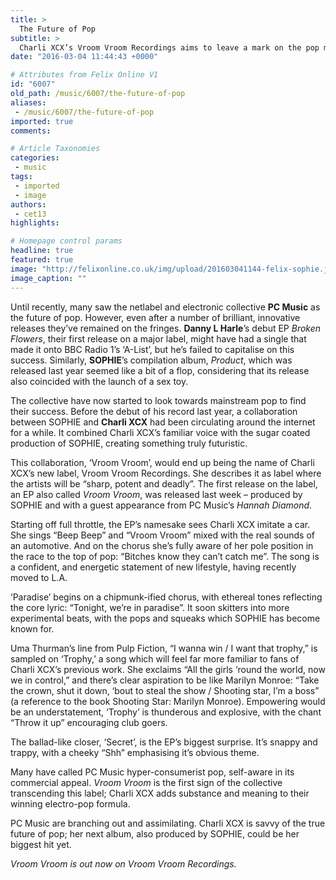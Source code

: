 ```yaml
---
title: >
  The Future of Pop
subtitle: >
  Charli XCX’s Vroom Vroom Recordings aims to leave a mark on the pop music world
date: "2016-03-04 11:44:43 +0000"

# Attributes from Felix Online V1
id: "6007"
old_path: /music/6007/the-future-of-pop
aliases:
 - /music/6007/the-future-of-pop
imported: true
comments:

# Article Taxonomies
categories:
 - music
tags:
 - imported
 - image
authors:
 - cet13
highlights:

# Homepage control params
headline: true
featured: true
image: "http://felixonline.co.uk/img/upload/201603041144-felix-sophie.jpeg"
image_caption: ""
---
```


Until recently, many saw the netlabel and electronic collective **PC Music** as the future of pop. However, even after a number of brilliant, innovative releases they’ve remained on the fringes. **Danny L Harle**’s debut EP _Broken Flowers_, their first release on a major label, might have had a single that made it onto BBC Radio 1’s ‘A-List’, but he’s failed to capitalise on this success. Similarly, **SOPHIE**’s compilation album, _Product_, which was released last year seemed like a bit of a flop, considering that its release also coincided with the launch of a sex toy.

The collective have now started to look towards mainstream pop to find their success. Before the debut of his record last year, a collaboration between SOPHIE and **Charli XCX** had been circulating around the internet for a while. It combined Charli XCX’s familiar voice with the sugar coated production of SOPHIE, creating something truly futuristic.

This collaboration, ‘Vroom Vroom’, would end up being the name of Charli XCX’s new label, Vroom Vroom Recordings. She describes it as label where the artists will be “sharp, potent and deadly”. The first release on the label, an EP also called _Vroom Vroom_, was released last week – produced by SOPHIE and with a guest appearance from PC Music’s _Hannah Diamond_.

Starting off full throttle, the EP’s namesake sees Charli XCX imitate a car. She sings “Beep Beep” and “Vroom Vroom” mixed with the real sounds of an automotive. And on the chorus she’s fully aware of her pole position in the race to the top of pop: “Bitches know they can’t catch me”. The song is a confident, and energetic statement of new lifestyle, having recently moved to L.A.

‘Paradise’ begins on a chipmunk-ified chorus, with ethereal tones reflecting the core lyric: “Tonight, we’re in paradise”. It soon skitters into more experimental beats, with the pops and squeaks which SOPHIE has become known for.

Uma Thurman’s line from Pulp Fiction, “I wanna win / I want that trophy,” is sampled on ‘Trophy,’ a song which will feel far more familiar to fans of Charli XCX’s previous work. She exclaims “All the girls ‘round the world, now we in control,” and there’s clear aspiration to be like Marilyn Monroe: “Take the crown, shut it down, ‘bout to steal the show / Shooting star, I’m a boss” (a reference to the book Shooting Star: Marilyn Monroe). Empowering would be an understatement, ‘Trophy’ is thunderous and explosive, with the chant “Throw it up” encouraging club goers.

The ballad-like closer, ‘Secret’, is the EP’s biggest surprise. It’s snappy and trappy, with a cheeky “Shh” emphasising it’s obvious theme.

Many have called PC Music hyper-consumerist pop, self-aware in its commercial appeal. _Vroom Vroom_ is the first sign of the collective transcending this label; Charli XCX adds substance and meaning to their winning electro-pop formula.

PC Music are branching out and assimilating. Charli XCX is savvy of the true future of pop; her next album, also produced by SOPHIE, could be her biggest hit yet.

_Vroom Vroom is out now on Vroom Vroom Recordings._
